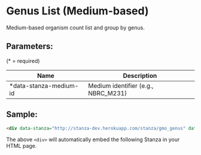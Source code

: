 Genus List (Medium-based)
=========
Medium-based organism count list and group by genus.


## Parameters:

(* = required)

| Name                   | Description                         |
|------------------------|-------------------------------------|
| *data-stanza-medium-id | Medium identifier (e.g., NBRC_M231) |

## Sample:

```html
<div data-stanza="http://stanza-dev.herokuapp.com/stanza/gmo_genus" data-stanza-medium-id="NRBC_M231"></div>
```

The above `<div>` will automatically embed the following Stanza in your HTML page.

<div data-stanza="/stanza/gmo_genus" data-stanza-medium-id="NRBC_M231"></div>
